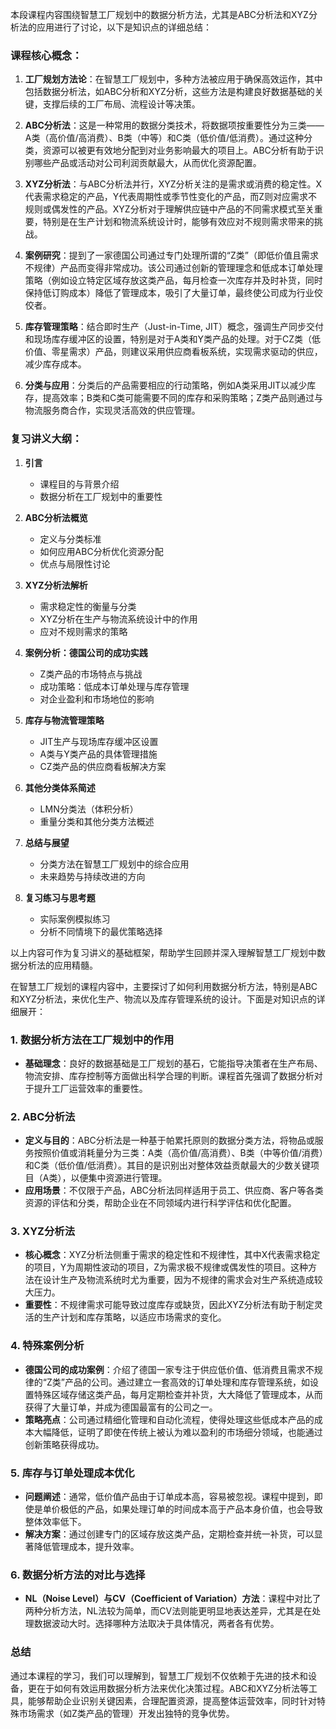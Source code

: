 本段课程内容围绕智慧工厂规划中的数据分析方法，尤其是ABC分析法和XYZ分析法的应用进行了讨论，以下是知识点的详细总结：

### 课程核心概念：

1. **工厂规划方法论**：在智慧工厂规划中，多种方法被应用于确保高效运作，其中包括数据分析法，如ABC分析和XYZ分析，这些方法是构建良好数据基础的关键，支撑后续的工厂布局、流程设计等决策。

2. **ABC分析法**：这是一种常用的数据分类技术，将数据项按重要性分为三类——A类（高价值/高消费）、B类（中等）和C类（低价值/低消费）。通过这种分类，资源可以被更有效地分配到对业务影响最大的项目上。ABC分析有助于识别哪些产品或活动对公司利润贡献最大，从而优化资源配置。

3. **XYZ分析法**：与ABC分析法并行，XYZ分析关注的是需求或消费的稳定性。X代表需求稳定的产品，Y代表周期性或季节性变化的产品，而Z则对应需求不规则或偶发性的产品。XYZ分析对于理解供应链中产品的不同需求模式至关重要，特别是在生产计划和物流系统设计时，能够有效应对不规则需求带来的挑战。

4. **案例研究**：提到了一家德国公司通过专门处理所谓的“Z类”（即低价值且需求不规律）产品而变得非常成功。该公司通过创新的管理理念和低成本订单处理策略（例如设立特定区域存放这类产品，每月检查一次库存并及时补货，同时保持低订购成本）降低了管理成本，吸引了大量订单，最终使公司成为行业佼佼者。

5. **库存管理策略**：结合即时生产（Just-in-Time, JIT）概念，强调生产同步交付和现场库存缓冲区的设置，特别是对于A类和Y类产品的处理。对于CZ类（低价值、零星需求）产品，则建议采用供应商看板系统，实现需求驱动的供应，减少库存成本。

6. **分类与应用**：分类后的产品需要相应的行动策略，例如A类采用JIT以减少库存，提高效率；B类和C类可能需要不同的库存和采购策略；Z类产品则通过与物流服务商合作，实现灵活高效的供应管理。

### 复习讲义大纲：

1. **引言**
   
   - 课程目的与背景介绍
   - 数据分析在工厂规划中的重要性

2. **ABC分析法概览**
   
   - 定义与分类标准
   - 如何应用ABC分析优化资源分配
   - 优点与局限性讨论

3. **XYZ分析法解析**
   
   - 需求稳定性的衡量与分类
   - XYZ分析在生产与物流系统设计中的作用
   - 应对不规则需求的策略

4. **案例分析：德国公司的成功实践**
   
   - Z类产品的市场特点与挑战
   - 成功策略：低成本订单处理与库存管理
   - 对企业盈利和市场地位的影响

5. **库存与物流管理策略**
   
   - JIT生产与现场库存缓冲区设置
   - A类与Y类产品的具体管理措施
   - CZ类产品的供应商看板解决方案

6. **其他分类体系简述**
   
   - LMN分类法（体积分析）
   - 重量分类和其他分类方法概述

7. **总结与展望**
   
   - 分类方法在智慧工厂规划中的综合应用
   - 未来趋势与持续改进的方向

8. **复习练习与思考题**
   
   - 实际案例模拟练习
   - 分析不同情境下的最优策略选择

以上内容可作为复习讲义的基础框架，帮助学生回顾并深入理解智慧工厂规划中数据分析法的应用精髓。

在智慧工厂规划的课程内容中，主要探讨了如何利用数据分析方法，特别是ABC和XYZ分析法，来优化生产、物流以及库存管理系统的设计。下面是对知识点的详细展开：

### 1. 数据分析方法在工厂规划中的作用

- **基础理念**：良好的数据基础是工厂规划的基石，它能指导决策者在生产布局、物流安排、库存控制等方面做出科学合理的判断。课程首先强调了数据分析对于提升工厂运营效率的重要性。

### 2. ABC分析法

- **定义与目的**：ABC分析法是一种基于帕累托原则的数据分类方法，将物品或服务按照价值或消耗量分为三类：A类（高价值/高消费）、B类（中等价值/消费）和C类（低价值/低消费）。其目的是识别出对整体效益贡献最大的少数关键项目（A类），以便集中资源进行管理。
- **应用场景**：不仅限于产品，ABC分析法同样适用于员工、供应商、客户等各类资源的评估和分类，帮助企业在不同领域内进行科学评估和优化配置。

### 3. XYZ分析法

- **核心概念**：XYZ分析法侧重于需求的稳定性和不规律性，其中X代表需求稳定的项目，Y为周期性波动的项目，Z为需求极不规律或偶发性的项目。这种方法在设计生产及物流系统时尤为重要，因为不规律的需求会对生产系统造成较大压力。
- **重要性**：不规律需求可能导致过度库存或缺货，因此XYZ分析法有助于制定灵活的生产计划和库存策略，以适应市场需求的变化。

### 4. 特殊案例分析

- **德国公司的成功案例**：介绍了德国一家专注于供应低价值、低消费且需求不规律的“Z类”产品的公司。通过建立一套高效的订单处理和库存管理系统，如设置特殊区域存储这类产品，每月定期检查并补货，大大降低了管理成本，从而获得了大量订单，并成为德国最富有的公司之一。
- **策略亮点**：公司通过精细化管理和自动化流程，使得处理这些低成本产品的成本大幅降低，证明了即使在传统上被认为难以盈利的市场细分领域，也能通过创新策略获得成功。

### 5. 库存与订单处理成本优化

- **问题阐述**：通常，低价值产品由于订单成本高，容易被忽视。课程中提到，即使是单价极低的产品，如果处理订单的时间成本高于产品本身价值，也会导致整体效率低下。
- **解决方案**：通过创建专门的区域存放这类产品，定期检查并统一补货，可以显著降低管理成本，提升效率。

### 6. 数据分析方法的对比与选择

- **NL（Noise Level）与CV（Coefficient of Variation）方法**：课程中对比了两种分析方法，NL法较为简单，而CV法则能更明显地表达差异，尤其是在处理数据波动大时。选择哪种方法取决于具体情况，两者各有优势。

### 总结

通过本课程的学习，我们可以理解到，智慧工厂规划不仅依赖于先进的技术和设备，更在于如何有效运用数据分析方法来优化决策过程。ABC和XYZ分析法等工具，能够帮助企业识别关键因素，合理配置资源，提高整体运营效率，同时针对特殊市场需求（如Z类产品的管理）开发出独特的竞争优势。
